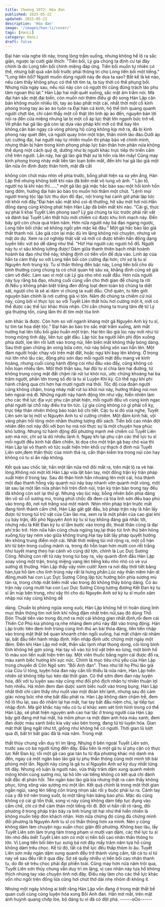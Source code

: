 ```yaml
---
title: Chương 1072: Hóa đan
published: 2025-05-22
updated: 2025-05-22
description: 'Hóa đan'
image: '/images/han-li/cover/'
tags: [HanLi]
category: HanLi
draft: false
---
```


Đại hán vừa nghe lời này, trong lòng trầm xuống, nhưng không hề
lộ ra sắc giận, ngược lại cười giải thích:
"Tiền bối, Lý gia chúng ta định cư tại đây chính là do Long tiền bối
chính miệng đáp ứng. Tiền bối muốn tự nhiên có thể, nhưng bất
quá vãn bối trước phải thông tri cho Long tiền bối một tiếng."
"Long tiền bối? Ngươi muốn dùng người này đe dọa ta sao? Bất
kể là kẻ nào, nếu cảm thấy không phục có thể tới tìm ta, ta tùy
thời có thể phụng bồi. Nhưng nửa ngày sau, nếu núi này còn có
người thì cũng đừng trách lão phu tâm ngoan thủ lạt." Hàn Lập hai
mắt quét xuống, sắc mặt âm trầm nói.
Mà đại hán sắc mặt đại biến, còn muốn nói thêm điều gì đó song
Hàn Lập căn bản không muốn nhiều lời, tay áo bào phất một cái,
nhất thời một cỗ kình phong trong tay áo ào ào tuôn ra.Đại hán cả
kinh, hộ thể linh quang quanh người chợt lóe, chỉ cảm thấy một
cỗ thật lớn linh áp ào đến, nguyên bản lời nói ra đến cửa miệng
nhưng lại bị một cỗ áp lực thật lớn ngạnh bức trở về.
Về phần hai gã lão giả còn lại dựa vào pháp khí mới có thể bay
lên không,căn bản ngay cả vòng phòng hộ cũng không kịp mở ra,
đã bị kình phong này quét đến, cả người quay tròn một trận, thân
mình lảo đảo.Dưới áp lực cường đại, hai người này tự nhiên
muốn thi pháp bảo vệ chính mình, nhưng thân bị hãm trong kình
phong pháp lực bản thân hơn phân nửa không thể dụng một cách
quỷ dị, dường như bị người khác trực tiếp thi triển cấm chế trên
người.
Lần này, hai gã lão giả thật sự là hồn vía lên mây!
Cũng may kình phong trong nháy mắt liền tán loạn biến mất, đến
khi hai gã lão giả một lần nữa ổn định được thân hình, mặt đã cắt

không còn chút máu nhìn về phía trước, bỗng phát hiện xa xa yên
ắng, Hàn Lập thế nhưng không biết khi nào đã biến mất vô tung
vô ảnh.
" Lão tổ, người nọ là khi nào thì......" một gã lão giả mặc hắc bào
sau một hồi kinh hồn tang đởm, hướng đại hán áo bào tro muốn
hỏi thăm một chút.
"Lệnh mọi người trong tộc lập tức thu dọn đồ đạc, nội trong hai
canh giờ phải lập tức rời khỏi nơi đây."Đại hán sắc mặt khó coi dị
thường, hít sâu một hơi nói.Hắn đồng dạng cũng không phát hiện
Hàn Lập đã biến mất khi nào.
"Cái gì, thực sự phải li khai Tuyết Liên phong sao? Lý gia chúng ta
lúc trước phải rất vất vả đánh bại Tuyết Liên thất hữu mới chiếm
cứ được khu linh mạch này.
Đến bây giờ còn chưa quá trăm năm. Hơn nữa người này bá đạo
ngang ngược, Long tiền bối chắc sẽ không ngồi yên mặc kệ đâu."
Một gã hắc bào lão giả thất thanh nói.
Lão giả còn lại mặc dù im lặng không nói chuyện, nhưng vẻ mặt
do dự. Xem ra cơ nghiệp thật vất vả mới có được khiến hắn đồng
dạng luyến tiếc vứt bỏ dễ dàng như thế.
"Hừ! Hai người các ngươi hồ đồ. Người này tu vi sâu không lường
được! Dám giữa thanh thiên bạch nhật hoành hoành bá đạo như
thế này, khẳng định có tiền vốn để dựa vào. Linh áp của hắn ta
cảm thấy so với Long tiền bối còn cường đại hơn, chỉ sợ là tu sĩ
Nguyên Anh trung kỳ. Tu sĩ thần thông đến bậc này, Long tiền bối
cho dù bình thường cùng chúng ta có chút quan hệ sâu xa, khẳng
định cũng sẽ giả câm vờ điếc. Làm sao vì một cái Lý gia nho nhỏ
xuất đầu. Hơn nữa người này tuy rằng bá đạo, nhưng cuối cùng
vẫn cho thời gian để chúng ta rời đi.Nếu y không phân biệt trắng
đen đồng loạt đem toàn bộ chúng ta diệt sát, ngươi cho là sẽ ai
dám vì chúng ta xuất đầu. Chớ quên, tu tiên giới nguyên bản
chính là nơi cường giả vi tôn. Năm đó chúng ta chiếm cứ núi này,
cũng bởi vì thực lực so với Tuyết Liên thất hữu hơi cường một ít,
mới có thể được các thế lực khác thừa nhận. Chỉ cần chúng ta
trung tâm đệ tử Lý gia thượng tồn, cùng lắm thì đi tìm một tòa linh

sơn khác là được. Còn hơn so với ngạnh kháng một gã Nguyên
Anh kỳ tu sĩ, tự tìm tai họa diệt tộc." Đại hán áo bào tro sắc mặt
trầm xuống, ánh mắt hướng hai tên tiểu bối giáo huấn một trận.
Hai tên lão giả lúc này mới như từ trong mộng tỉnh dậy, liên tục
gật đầu. Lập tức ba người liền phi độn xuống phía dưới, lóe lên
rồi lướt vào trong núi, liền biến mất không thấy bóng dáng.
Sau thời gian chừng ăn xong bữa cơm, núi này bỗng xôn xao hẳn
lên. Một đám người hoặc chạy vội trên mặt đất, hoặc ngự khí bay
lên không. Ở trong núi lớn nhỏ lầu các, động phủ sơn đạo mỗi
người mặt đều mang vẻ kinh hoảng, nhưng cuối cùng hành động
coi như đâu vào đấy, cũng không có hỗn loạn nhiều lắm.
Một thời thần sau, hai đội tu sĩ chia làm hai đường, từ không
trung cùng mặt đất chậm rãi rút lui khỏi núi, ước chừng khoảng
hai ba trăm người, phần lớn trong số đó là tu sĩ Luyện Khí kỳ. Có
thể ngự khí phi hành chẳng qua chỉ hơn hai mươi người mà thôi.
Tốc độ của đoàn người cũng không chậm, trong nháy mắt rút lui
khỏi núi này, hướng thẳng núi non bên ngoài mà đi.
Những người này hành động lớn như vậy, hiển nhiên làm cho các
thế lực địa vực phụ cận phát hiện, mỗi người đều vô cùng kinh
ngạc phái người lại chỗ này điều tra tin tức. Lý gia cũng không có
gì phải cố kỵ, trực tiếp thản nhiên thông báo toàn bộ chi tiết. Các
tu sĩ đó vừa nghe, Tuyết Liên sơn lại bị một vị Nguyên Anh tu sĩ
cường chiếm. Một đám kinh hãi, vội vàng phản hồi tông môn
nhằm thương lượng đối sách.
Tiền bối cao nhân đột nhiên đến nơi này đối với bọn họ mà nói
thực sự là một chuyện họa phúc khó lường. Nhưng từ hành động
đối phương mạnh mẽ chiếm cứ Tuyết Liên sơn mà nói, chỉ sợ là
dữ nhiều lành ít.
Ngay khi tại phụ cận các thế lực tu sĩ mỗi người đều kinh hãi đảm
chiến, bị dọa cho một trận gà bay chó sủa thì Hàn Lập lại vô
thanh vô tức xuất hiện trên khối cự thạch ở đỉnh núi Tuyết Liên
sơn,đem thần thức của mình thả ra, cẩn thận kiểm tra trong núi
còn hay không có tu sĩ ẩn nấp không.

Kết quả sau chốc lát, hắn một lần nữa mở đôi mắt ra, trên mặt lộ
ra vẻ hài lòng.Không nói một lời Hàn Lập vừa lật bàn tay, một
đống trận kỳ trận pháp xuất hiện ở trong tay.
Sau đó thân hình hắn nhoáng lên một cái, hóa thành một đạo
thanh hồng vây quanh núi này bay nhanh vờn quanh một vòng,
một lát sau lại một lần nữa phản hồi trên đỉnh núi, trận kỳ trận bàn
trong tay đều đã không còn sót lại thứ gì.
Nhưng vào lúc này, bỗng nhiên bốn phía dâng lên vô số cỗ sương
mù, trong phút chốc đã đem cả tòa linh sơn đều bao phủ vào
trong đó, nơi nơi trắng xoá một mảnh.
Nhìn nhìn pháp trận trước mắt đang hình thành cấm chế, Hàn
Lập gật gật đầu, bộ pháp trận này là hắn lấy được từ trong túi trữ
vật của Càn lão ma, xem ra là một phần của cao giai khí cụ bày
trận, đối phó Nguyên Anh kỳ tu sĩ tuy không đáng giá nhắc tới,
nhưng nếu là Kết Đan kỳ tu sĩ lầm bước vào trong đó, thoát thân
cũng là đại phí trắc trở.
Hơn nữa hắn cũng chưa ngừng tay,lại tháo túi linh thú bên hông
xuống,tùy tay ném vào giữa không trung.Hai tay bắt lấy pháp
quyết hướng lên không trung điểm một cái. Nhất thời miệng túi
mở rộng ra, một cỗ hàn khí từ bên trong cuồng mãnh ra, trong đó
hỗn loạn hơn mười con rết trắng như tuyết mang theo hai cánh vô
cùng dữ tợn, chính là Lục Dực Sương Công. Những con rết từ
này trong túi bay ra, vây quanh đỉnh đầu Hàn Lập xoay vòng một
trận, trong miệng vang lên tiếng kêu nho nhỏ có vẻ vui sướng dị
thường.
Hàn Lập thấy vậy mỉm cười!
Xem ra nơi đây thời tiết băng hàn,tựa hồ làm cho linh trùng này
rất là hưng phấn.Lúc này thần niệm hắn di động,mười hai con Lục
Dực Sương Công lập tức hướng bốn phía sương mù tản ra, trong
chớp mắt biến mất vào trong đó không thấy bóng dáng.
Có ảo trận này cùng mười hai con Lục Dực Sương Công tương
đương Kết Đan kỳ tu sĩ ẩn núp bên trong, như vậy thì cho dù
Nguyên Anh sơ kỳ tu sĩ muốn xâm nhập núi này cũng không dễ

dàng.
Chuẩn bị phòng ngừa xong xuôi, Hàn Lập không hề trì hoãn dùng
linh mục thần thông tìm nơi linh khí nồng đậm nhất trên núi,sau
đó dùng Thổ Độn Thuật tiến vào trong đó,mở ra một cái không
gian nhất định,rồi đem cái Thiên Cơ Phủ kia phóng ra,nhẹ nhàng
đem phủ này đặt vào trong động.
Hàn Lập trước tiên đem linh trùng cùng linh thú an bài thỏa đáng,
liền tiến nhập vào trong mật thất bế quan khoanh chân ngồi
xuống, hai mắt chậm rãi nhắm lại, bắt đầu tiến hành nhập định.
Hắn nhập định ước chừng một ngày một đêm.
Đến khi Hàn Lập mở mắt, thần sắc lạnh nhạt thong dong, cõi lòng
bình tĩnh không hề gợn sóng. Hai tay vỗ vào túi trữ vật trên eo
lưng, một bình hồ lô màu son liền xuất hiện trên tay. Một viên
thuốc bằng ngón cái được đổ ra, màu xanh biếc hương khí sực
nức.
Chính là mục tiêu chủ yếu của Hàn Lập trong chuyến đi Côn Ngô
sơn: "Bồi Anh đan". Theo như lời họ Phú lão giả của Cửu U tông,
luyện hóa đan này cần tối thiểu là nửa năm, Hàn Lập hiển nhiên
sẽ không tiếp tục kéo dài thời gian. Có thể sớm đem đan này
luyện hóa, đối với tu luyện sau này cũng như đối phó địch nhân tự
nhiên thuận lợi hơn nhiều.
Há mồm đem đan dược xanh biếc nuốt vào trong bụng, Hàn Lập
nhất thời chỉ cảm thấy như nuốt vào một đoàn khí lạnh, nhưng
sau đó cảm giác nóng bức nhè nhẹ bắt đầu phát ra. Hàn Lập
không dám chậm trễ, đem hồ lô thu lại, sau đó nhắm lại hai mắt,
hai tay bắt đầu niệm chú, lại tiếp tục nhập định. Mà giờ khắc này
nếu có tu sĩ khác xem xét tình hình trong cơ thể Hàn Lập, sẽ phát
hiện nguyên anh cao hai tấc ở trong người của Hàn Lập bây giờ
đang mở hai mắt, há mồm phun ra một đám anh hỏa màu xanh,
đem đan dược màu xanh biếc kia vây vào bên trong, đang từ từ
luyện hóa.
Gian mật thất lặng ngắt như tờ, giống như không hề có người.
Thời gian lũ lượt qua đi, bất tri bất giác đã là nửa năm. Trong mật

thất thủy chung vẫn duy trì im lặng. Nhưng ở bên ngoài Tuyết
Liên sơn, trước sau có ba người từng đến đây.
Đầu tiên là một gã tu sĩ phụ cận có thực lực Kết Đan kỳ, rồi một
gã cao giai tán tu từ địa phương khác mộ danh mà đến, ngay cả
một ngân bào lão giả tự phụ thần thông cũng một mình tới bái
phỏng một lần. Người này cũng là gã tu sĩ Nguyên Anh sơ kỳ duy
nhất từng tới đây.
Nhưng vô luận là người nào, vừa thấy trăm dặm xung quanh
mênh mông khôn cùng sương mù, lại hô lớn vài tiếng không có
kết quả chỉ đành bất đắc dĩ phản hồi. Tên ngân bào lão giả kia
nhưng thật ra cảm thấy không phục, từng xông vào sương mù
một lần. Kết quả chính là trong một thời gian ngắn ngủi, vang lên
tiếng côn trùng nhọn sắc rồi y buộc phải lui ra. Cánh tay của y đã
trở nên trong suốt, bị một tầng hàn băng bao phủ.
Mặc dù cũng không có cái gì tổn thất, song vị này cũng không
dám tiếp tục đụng vào cấm chế, chỉ có thể cảm thán một tiếng rồi
đi. Bởi vì hắn rất rõ ràng, đối phương ở trong pháp trận bày ra linh
trùng lợi hại như thế hiển nhiên là không muốn tiếp đón khách
nhân. Hơn nữa chừng đó cũng đủ chứng minh đối phương là
Nguyên Anh tu sĩ có thần thông hơn xa mình. Nên y cũng không
dám làm chuyện ngu xuẩn chọc giận đối phương.
Không bao lâu, lấy Tuyết Liên sơn làm trung tâm trong phạm vi
mười vạn dặm, các thế lực tu sĩ lớn nhỏ đều biết Tuyết Liên sơn
có một vị tiền bối cao nhân thần thông to lớn. Vị Long tiền bối liên
tục xưng bá nơi đây mấy trăm năm tựa hồ cũng không dám trêu
chọc.
Kể từ đó, tất cả thế lực đều thấp thỏm lo âu. Tuyết Liên sơn mấy
ngàn dặm xung quanh đều trở thành vùng cấm, tất cả tu sĩ từ nay
về sau đều rất ít qua đây. Sợ sẽ quấy nhiễu vị tiền bối cao nhân
thanh tu, do đó sẽ trêu chọc phải đại phiền toái.
Cũng may hơn nửa năm trôi qua, Tuyết Liên sơn thủy chung vẫn
duy trì im lặng, vị cao nhân này tựa hồ không thích nhúng tay vào
chuyện tình nơi đây. Điều này làm cho các thế lực khác vốn như
ngồi trên đống lửa cũng hơi chút thở dài nhẹ nhõm đi không ít.

Nhưng một ngày không ai biết rằng Hàn Lập vốn đang ở trong
mật thất bế quan cuối cùng cũng luyện hóa xong Bồi Anh đan.
Hắn mở mắt, trên mặt ánh huỳnh quang chớp lòe, bộ dáng tu vi
đã có đột phá.
------oOo------
